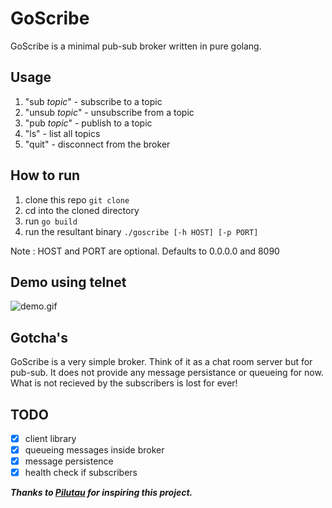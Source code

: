 # GoScribe
GoScribe is a minimal pub-sub broker written in pure golang.

## Usage 
1. "sub _topic_" - subscribe to a topic
2. "unsub _topic_" - unsubscribe from a topic
3. "pub _topic_" - publish to a topic
4. "ls" - list all topics
5. "quit" - disconnect from the broker

## How to run
1. clone this repo 
    `git clone `
2. cd into the cloned directory
3. run `go build`
4. run the resultant binary `./goscribe [-h HOST] [-p PORT]` 

Note : HOST and PORT are optional. Defaults to 0.0.0.0 and 8090 

## Demo using telnet
![demo.gif](https://s9.gifyu.com/images/Screen-Recording-2023-01-28-at-3.15.12-PM.gif)

## Gotcha's
GoScribe is a very simple broker. Think of it as a chat room server but for pub-sub. It does not provide any message persistance or queueing for now. What is not recieved by the subscribers is lost for ever!

## TODO
- [x] client library
- [x] queueing messages inside broker
- [x] message persistence
- [x] health check if subscribers

***Thanks to [Pilutau](https://www.youtube.com/watch?v=Sphme0BqJiY) for inspiring this project.***